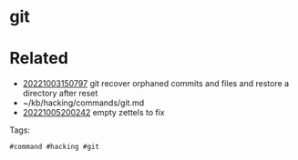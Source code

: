 # git

# Related

- [20221003150797](/zet/20221003150797/README.md) git recover orphaned commits and files and restore a directory after reset
- ~/kb/hacking/commands/git.md
- [20221005200242](/zet/20221005200242/README.md) empty zettels to fix

Tags:

    #command #hacking #git 
